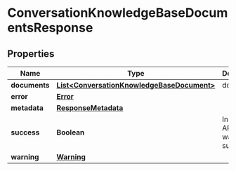 

# ConversationKnowledgeBaseDocumentsResponse


## Properties

| Name | Type | Description | Notes |
|------------ | ------------- | ------------- | -------------|
|**documents** | [**List&lt;ConversationKnowledgeBaseDocument&gt;**](ConversationKnowledgeBaseDocument.md) | documents |  [optional] |
|**error** | [**Error**](Error.md) |  |  [optional] |
|**metadata** | [**ResponseMetadata**](ResponseMetadata.md) |  |  [optional] |
|**success** | **Boolean** | Indicates if API call was successful |  [optional] |
|**warning** | [**Warning**](Warning.md) |  |  [optional] |



